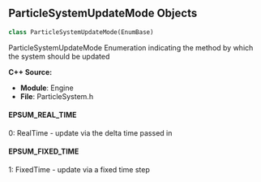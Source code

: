 ## ParticleSystemUpdateMode Objects

```python
class ParticleSystemUpdateMode(EnumBase)
```

ParticleSystemUpdateMode
Enumeration indicating the method by which the system should be updated

**C++ Source:**

- **Module**: Engine
- **File**: ParticleSystem.h

<a id="unreal.ParticleSystemUpdateMode.EPSUM_REAL_TIME"></a>

#### EPSUM_REAL_TIME

0: RealTime       - update via the delta time passed in

<a id="unreal.ParticleSystemUpdateMode.EPSUM_FIXED_TIME"></a>

#### EPSUM_FIXED_TIME

1: FixedTime      - update via a fixed time step

<a id="unreal.ParticleSystemLODMethod"></a>
